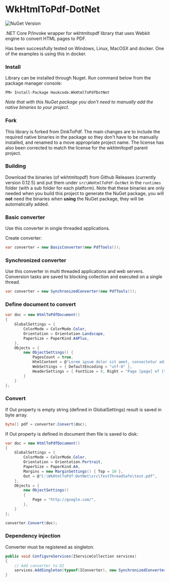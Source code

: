 # WkHtmlToPdf-DotNet
![NuGet Version](http://img.shields.io/nuget/v/Haukcode.WkHtmlToPdfDotNet.svg?style=flat)

.NET Core P/Invoke wrapper for wkhtmltopdf library that uses Webkit engine to convert HTML pages to PDF.

Has been successfully tested on Windows, Linux, MacOSX and docker. One of the examples is using this in docker.


### Install 

Library can be installed through Nuget. Run command below from the package manager console:

```
PM> Install-Package Haukcode.WkHtmlToPdfDotNet
```
*Note that with this NuGet package you don't need to manually add the native binaries to your project.*


### Fork
This library is forked from DinkToPdf. The main changes are to include the required native binaries in the package so they don't have to be manually installed, and renamed to a move appropriate project name. The license has also been corrected to match the license for the wkhtmltopdf parent project.


### Building
Download the binaries (of wkhtmltopdf) from Github Releases (currently version 0.12.5) and put them under `src\WkHtmlToPdf-DotNet` in the `runtimes` folder (with a sub folder for each platform). Note that these binaries are only needed when you build this project to generate the NuGet package, you will **not** need the binaries when **using** the NuGet package, they will be automatically added.


### Basic converter
Use this converter in single threaded applications.

Create converter:
```csharp
var converter = new BasicConverter(new PdfTools());
```

### Synchronized converter
Use this converter in multi threaded applications and web servers. Conversion tasks are saved to blocking collection and executed on a single thread.

```csharp
var converter = new SynchronizedConverter(new PdfTools());
```

### Define document to convert
```csharp
var doc = new HtmlToPdfDocument()
{
    GlobalSettings = {
        ColorMode = ColorMode.Color,
        Orientation = Orientation.Landscape,
        PaperSize = PaperKind.A4Plus,
    },
    Objects = {
        new ObjectSettings() {
            PagesCount = true,
            HtmlContent = @"Lorem ipsum dolor sit amet, consectetur adipiscing elit. In consectetur mauris eget ultrices  iaculis. Ut                               odio viverra, molestie lectus nec, venenatis turpis.",
            WebSettings = { DefaultEncoding = "utf-8" },
            HeaderSettings = { FontSize = 9, Right = "Page [page] of [toPage]", Line = true, Spacing = 2.812 }
        }
    }
};

```

### Convert
If Out property is empty string (defined in GlobalSettings) result is saved in byte array. 
```csharp
byte[] pdf = converter.Convert(doc);
```

If Out property is defined in document then file is saved to disk:
```csharp
var doc = new HtmlToPdfDocument()
{
    GlobalSettings = {
        ColorMode = ColorMode.Color,
        Orientation = Orientation.Portrait,
        PaperSize = PaperKind.A4,
        Margins = new MarginSettings() { Top = 10 },
        Out = @"C:\WkHtmlToPdf-DotNet\src\TestThreadSafe\test.pdf",
    },
    Objects = {
        new ObjectSettings()
        {
            Page = "http://google.com/",
        },
    }
};
```
```csharp
converter.Convert(doc);
```

### Dependency injection
Converter must be registered as singleton.

```csharp
public void ConfigureServices(IServiceCollection services)
{
    // Add converter to DI
    services.AddSingleton(typeof(IConverter), new SynchronizedConverter(new PdfTools()));
}
```

